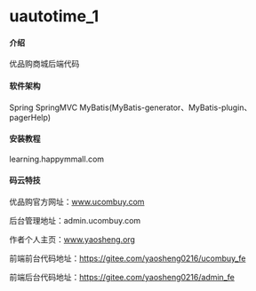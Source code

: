 # uautotime_1

#### 介绍
优品购商城后端代码

#### 软件架构
Spring
SpringMVC
MyBatis(MyBatis-generator、MyBatis-plugin、pagerHelp)


#### 安装教程
learning.happymmall.com


#### 码云特技

优品购官方网址：www.ucombuy.com

后台管理地址：admin.ucombuy.com

作者个人主页：www.yaosheng.org

前端前台代码地址：https://gitee.com/yaosheng0216/ucombuy_fe

前端后台代码地址：https://gitee.com/yaosheng0216/admin_fe